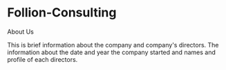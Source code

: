 # Follion-Consulting

About Us 

This is brief information about the company and company's directors.
The information about the date and year the company started and names and profile of each directors.
